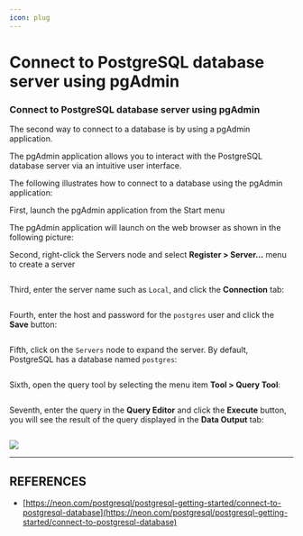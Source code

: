 ```yaml
---
icon: plug
---
```


# Connect to PostgreSQL database server using pgAdmin

### Connect to PostgreSQL database server using pgAdmin <a href="#id-2-connect-to-postgresql-database-server-using-pgadmin" id="id-2-connect-to-postgresql-database-server-using-pgadmin"></a>

The second way to connect to a database is by using a pgAdmin application.

The pgAdmin application allows you to interact with the PostgreSQL database server via an intuitive user interface.

The following illustrates how to connect to a database using the pgAdmin application:

First, launch the pgAdmin application from the Start menu

The pgAdmin application will launch on the web browser as shown in the following picture:

Second, right-click the Servers node and select **Register > Server…** menu to create a server

<figure><img src="https://neon.com/_next/image?url=%2Fpostgresqltutorial%2FpgAdmin-4.png&#x26;w=640&#x26;q=75&#x26;dpl=dpl_73Xft78rjpqXCzC69zT1uJZZchzi" alt=""><figcaption></figcaption></figure>

Third, enter the server name such as `Local`, and click the **Connection** tab:

<figure><img src="https://neon.com/_next/image?url=%2Fpostgresqltutorial%2FConnect-to-PostgreSQL-pgadmin4.png&#x26;w=640&#x26;q=75&#x26;dpl=dpl_73Xft78rjpqXCzC69zT1uJZZchzi" alt=""><figcaption></figcaption></figure>

Fourth, enter the host and password for the `postgres` user and click the **Save** button:

<figure><img src="https://neon.com/_next/image?url=%2Fpostgresqltutorial%2FConnect-to-PostgreSQL-pgadmin4-server-name.png&#x26;w=640&#x26;q=75&#x26;dpl=dpl_73Xft78rjpqXCzC69zT1uJZZchzi" alt=""><figcaption></figcaption></figure>

Fifth, click on the `Servers` node to expand the server. By default, PostgreSQL has a database named `postgres`:

<figure><img src="https://neon.com/_next/image?url=%2Fpostgresqltutorial%2FConnect-to-PostgreSQL-pgadmin4-connection.png&#x26;w=640&#x26;q=75&#x26;dpl=dpl_73Xft78rjpqXCzC69zT1uJZZchzi" alt=""><figcaption></figcaption></figure>

Sixth, open the query tool by selecting the menu item **Tool > Query Tool**:

<figure><img src="https://neon.com/_next/image?url=%2Fpostgresqltutorial%2FConnect-to-PostgreSQL-pgadmin4-databases.png&#x26;w=640&#x26;q=75&#x26;dpl=dpl_73Xft78rjpqXCzC69zT1uJZZchzi" alt=""><figcaption></figcaption></figure>

Seventh, enter the query in the **Query Editor** and click the **Execute** button, you will see the result of the query displayed in the **Data Output** tab:

<figure><img src="https://neon.com/_next/image?url=%2Fpostgresqltutorial%2FConnect-to-PostgreSQL-pgadmin4-query-tool.png&#x26;w=640&#x26;q=75&#x26;dpl=dpl_73Xft78rjpqXCzC69zT1uJZZchzi" alt=""><figcaption></figcaption></figure>

![](https://neon.com/_next/image?url=%2Fpostgresqltutorial%2FConnect-to-PostgreSQL-pgadmin4-execute-query.png\&w=640\&q=75\&dpl=dpl_73Xft78rjpqXCzC69zT1uJZZchzi)



***

## REFERENCES

* [https://neon.com/postgresql/postgresql-getting-started/connect-to-postgresql-database](https://neon.com/postgresql/postgresql-getting-started/connect-to-postgresql-database)
